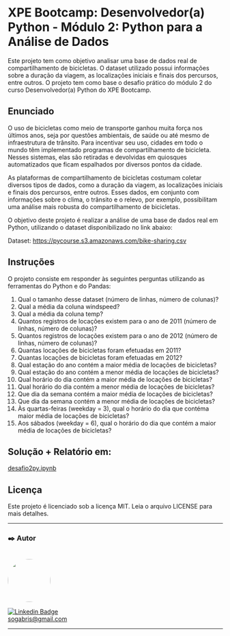 # XPE Bootcamp: Desenvolvedor(a) Python - Módulo 2: Python para a Análise de Dados

Este projeto tem como objetivo analisar uma base de dados real de compartilhamento de bicicletas. O dataset utilizado possui informações sobre a duração da viagem, as localizações iniciais e finais dos percursos, entre outros. O projeto tem como base o desafio prático do módulo 2 do curso Desenvolvedor(a) Python do XPE Bootcamp.

## Enunciado

O uso de bicicletas como meio de transporte ganhou muita força nos últimos anos, seja por questões ambientais, de saúde ou até mesmo de infraestrutura de trânsito. Para incentivar seu uso, cidades em todo o mundo têm implementado programas de compartilhamento de bicicleta. Nesses sistemas, elas são retiradas e devolvidas em quiosques automatizados que ficam espalhados por diversos pontos da cidade.

As plataformas de compartilhamento de bicicletas costumam coletar diversos tipos de dados, como a duração da viagem, as localizações iniciais e finais dos percursos, entre outros. Esses dados, em conjunto com informações sobre o clima, o trânsito e o relevo, por exemplo, possibilitam uma análise mais robusta do compartilhamento de bicicletas.

O objetivo deste projeto é realizar a análise de uma base de dados real em Python, utilizando o dataset disponibilizado no link abaixo:

Dataset: https://pycourse.s3.amazonaws.com/bike-sharing.csv

## Instruções
O projeto consiste em responder às seguintes perguntas utilizando as ferramentas do Python e do Pandas:

1. Qual o tamanho desse dataset (número de linhas, número de colunas)?
2. Qual a média da coluna windspeed?
3. Qual a média da coluna temp?
4. Quantos registros de locações existem para o ano de 2011 (número de linhas, número de colunas)?
5. Quantos registros de locações existem para o ano de 2012 (número de linhas, número de colunas)?
6. Quantas locações de bicicletas foram efetuadas em 2011?
7. Quantas locações de bicicletas foram efetuadas em 2012?
8. Qual estação do ano contém a maior média de locações de bicicletas?
9. Qual estação do ano contém a menor média de locações de bicicletas?
10. Qual horário do dia contém a maior média de locações de bicicletas?
11. Qual horário do dia contém a menor média de locações de bicicletas?
12. Que dia da semana contém a maior média de locações de bicicletas?
13. Que dia da semana contém a menor média de locações de bicicletas?
14. Às quartas-feiras (weekday = 3), qual o horário do dia que contéma maior média de locações de bicicletas?
15. Aos sábados (weekday = 6), qual o horário do dia que contém a maior média de locações de bicicletas?

## Solução + Relatório em:
[desafio2py.ipynb](https://github.com/gabriel61/Bootcamp-Desenvolvedor-Python/blob/main/desafio2py.ipynb)

## Licença
Este projeto é licenciado sob a licença MIT. Leia o arquivo LICENSE para mais detalhes.

---

### ✒️ Autor

</br>

<a href="https://github.com/gabriel61">
 <img style="border-radius: 50%;" src="https://avatars.githubusercontent.com/gabriel61" width="100px;" alt=""/>
 <br />
 
 [![Linkedin Badge](https://img.shields.io/badge/-gabrielsampaio-blue?style=flat-square&logo=Linkedin&logoColor=white&link=https://www.linkedin.com/in/gabriel-oliveira-852759190/)](https://www.linkedin.com/in/gabriel-oliveira-852759190/)
<br>
sogabris@gmail.com
<br>

---
